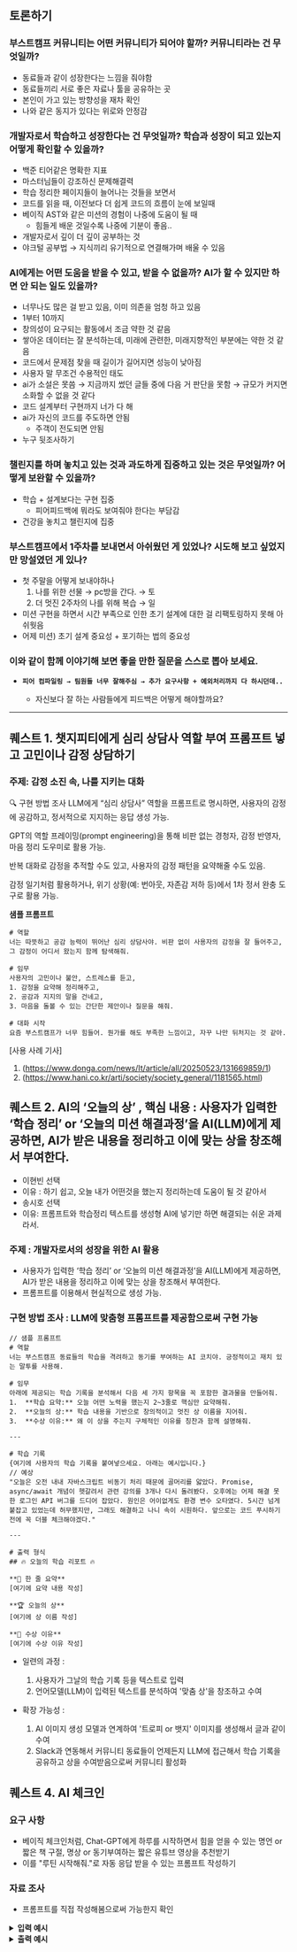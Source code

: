 ## 토론하기

### 부스트캠프 커뮤니티는 어떤 커뮤니티가 되어야 할까? 커뮤니티라는 건 무엇일까?

- 동료들과 같이 성장한다는 느낌을 줘야함
- 동료들끼리 서로 좋은 자료나 툴을 공유하는 곳
- 본인이 가고 있는 방향성을 재차 확인
- 나와 같은 동지가 있다는 위로와 안정감

### 개발자로서 학습하고 성장한다는 건 무엇일까? 학습과 성장이 되고 있는지 어떻게 확인할 수 있을까?

- 백준 티어같은 명확한 지표
- 마스터님들이 강조하신 문제해결력
- 학습 정리한 페이지들이 늘어나는 것들을 보면서
- 코드를 읽을 때, 이전보다 더 쉽게 코드의 흐름이 눈에 보일때
- 베이직 AST와 같은 미션의 경험이 나중에 도움이 될 때
    - 힘들게 배운 것일수록 나중에 기분이 좋음..
- 개발자로서 깊이 더 깊이 공부하는 것
- 야크털 공부법 → 지식끼리 유기적으로 연결해가며 배울 수 있음

### AI에게는 어떤 도움을 받을 수 있고, 받을 수 없을까? AI가 할 수 있지만 하면 안 되는 일도 있을까?

- 너무나도 많은 걸 받고 있음, 이미 의존을 엄청 하고 있음
- 1부터 10까지
- 창의성이 요구되는 활동에서 조금 약한 것 같음
- 쌓아온 데이터는 잘 분석하는데, 미래에 관련한, 미래지향적인 부분에는 약한 것 같음
- 코드에서 문제점 찾을 때 길이가 길어지면 성능이 낮아짐
- 사용자 말 무조건 수용적인 태도
- ai가 소설은 못씀 → 지금까지 썼던 글들 중에 다음 거 판단을 못함 → 규모가 커지면 소화할 수 없을 것 같다
- 코드 설계부터 구현까지 너가 다 해
- ai가 자신의 코드를 주도하면 안됨
    - 주객이 전도되면 안됨
- 누구 뒷조사하기

### 챌린지를 하며 놓치고 있는 것과 과도하게 집중하고 있는 것은 무엇일까? 어떻게 보완할 수 있을까?

- 학습 + 설계보다는 구현 집중
    - 피어피드백에 뭐라도 보여줘야 한다는 부담감
- 건강을 놓치고 챌린지에 집중

### 부스트캠프에서 1주차를 보내면서 아쉬웠던 게 있었나? 시도해 보고 싶었지만 망설였던 게 있나?

- 첫 주말을 어떻게 보내야하나
    1. 나를 위한 선물 → pc방을 간다. → 토
    2. 더 멋진 2주차의 나를 위해 복습 → 일
- 미션 구현을 하면서 시간 부족으로 인한 초기 설계에 대한 걸 리팩토링하지 못해 아쉬웟음
- 어제 미션) 초기 설계 중요성 + 포기하는 법의 중요성

### 이와 같이 함께 이야기해 보면 좋을 만한 질문을 스스로 뽑아 보세요.

- **`피어 컴파일링 → 팀원들 너무 잘해주심 → 추가 요구사항 + 예외처리까지 다 하시던데..`**

    - 자신보다 잘 하는 사람들에게 피드백은 어떻게 해야할까요?

---

## 퀘스트 1. 챗지피티에게 심리 상담사 역할 부여 프롬프트 넣고 고민이나 감정 상담하기

### 주제: 감정 소진 속, 나를 지키는 대화

🔍 구현 방법 조사
LLM에게 “심리 상담사” 역할을 프롬프트로 명시하면, 사용자의 감정에 공감하고, 정서적으로 지지하는 응답 생성 가능.

GPT의 역할 프레이밍(prompt engineering)을 통해 비판 없는 경청자, 감정 반영자, 마음 정리 도우미로 활용 가능.

반복 대화로 감정을 추적할 수도 있고, 사용자의 감정 패턴을 요약해줄 수도 있음.

감정 일기처럼 활용하거나, 위기 상황(예: 번아웃, 자존감 저하 등)에서 1차 정서 완충 도구로 활용 가능.

**샘플 프롬프트**

```
# 역할
너는 따뜻하고 공감 능력이 뛰어난 심리 상담사야. 비판 없이 사용자의 감정을 잘 들어주고, 그 감정이 어디서 왔는지 함께 탐색해줘.

# 임무
사용자의 고민이나 불안, 스트레스를 듣고,
1. 감정을 요약해 정리해주고,
2. 공감과 지지의 말을 건네고,
3. 마음을 돌볼 수 있는 간단한 제안이나 질문을 해줘.

# 대화 시작
요즘 부스트캠프가 너무 힘들어. 뭔가를 해도 부족한 느낌이고, 자꾸 나만 뒤처지는 것 같아.
```

[사용 사례 기사]

1. (https://www.donga.com/news/It/article/all/20250523/131669859/1)
2. (https://www.hani.co.kr/arti/society/society_general/1181565.html)

## 퀘스트 2. AI의 ‘오늘의 상’ , 핵심 내용 : 사용자가 입력한 ‘학습 정리’ or ‘오늘의 미션 해결과정’을 AI(LLM)에게 제공하면, AI가 받은 내용을 정리하고 이에 맞는 상을 창조해서 부여한다.

- 이현빈 선택
- 이유 : 하기 쉽고, 오늘 내가 어떤것을 했는지 정리하는데 도움이 될 것 같아서
- 송시호 선택
- 이유: 프롬프트와 학습정리 텍스트를 생성형 AI에 넣기만 하면 해결되는 쉬운 과제라서.

### 주제 : 개발자로서의 성장을 위한 AI 활용

- 사용자가 입력한 ‘학습 정리’ or ‘오늘의 미션 해결과정’을 AI(LLM)에게 제공하면, AI가 받은 내용을 정리하고 이에 맞는 상을 창조해서 부여한다.
- 프롬프트를 이용해서 현실적으로 생성 가능.

### 구현 방법 조사 : LLM에 맞춤형 프롬프트를 제공함으로써 구현 가능

```Plaintext
// 샘플 프롬프트
# 역할
너는 부스트캠프 동료들의 학습을 격려하고 동기를 부여하는 AI 코치야. 긍정적이고 재치 있는 말투를 사용해.

# 임무
아래에 제공되는 학습 기록을 분석해서 다음 세 가지 항목을 꼭 포함한 결과물을 만들어줘.
1.  **학습 요약:** 오늘 어떤 노력을 했는지 2~3줄로 핵심만 요약해줘.
2.  **오늘의 상:** 학습 내용을 기반으로 창의적이고 멋진 상 이름을 지어줘.
3.  **수상 이유:** 왜 이 상을 주는지 구체적인 이유를 칭찬과 함께 설명해줘.

---

# 학습 기록
{여기에 사용자의 학습 기록을 붙여넣으세요. 아래는 예시입니다.}
// 예상
"오늘은 오전 내내 자바스크립트 비동기 처리 때문에 골머리를 앓았다. Promise, async/await 개념이 헷갈려서 관련 강의를 3개나 다시 돌려봤다. 오후에는 어제 해결 못 한 로그인 API 버그를 드디어 잡았다. 원인은 어이없게도 환경 변수 오타였다. 5시간 넘게 붙잡고 있었는데 허무했지만, 그래도 해결하고 나니 속이 시원하다. 앞으로는 코드 푸시하기 전에 꼭 더블 체크해야겠다."

---

# 출력 형식
## 🔥 오늘의 학습 리포트 🔥

**🚀 한 줄 요약**
[여기에 요약 내용 작성]

**🏆 오늘의 상**
[여기에 상 이름 작성]

**📝 수상 이유**
[여기에 수상 이유 작성]
```

- 일련의 과정 :

    1. 사용자가 그날의 학습 기록 등을 텍스트로 입력
    2. 언어모델(LLM)이 입력된 텍스트를 분석하여 '맞춤 상'을 창조하고 수여

- 확장 가능성 :
    1. AI 이미지 생성 모델과 연계하여 '트로피 or 뱃지' 이미지를 생성해서 글과 같이 수여
    2. Slack과 연동해서 커뮤니티 동료들이 언제든지 LLM에 접근해서 학습 기록을 공유하고 상을 수여받음으로써 커뮤니티 활성화

## 퀘스트 4. AI 체크인

### 요구 사항

- 베이직 체크인처럼, Chat-GPT에게 하루를 시작하면서 힘을 얻을 수 있는 명언 or 짧은 책 구절, 명상 or 동기부여하는 짧은 유튜브 영상을 추천받기
- 이를 "루틴 시작해줘."로 자동 응답 받을 수 있는 프롬프트 작성하기

### 자료 조사

- 프롬프트를 직접 작성해봄으로써 가능한지 확인

<details>
<summary><strong>입력 예시</strong></summary>

🌤 **감정 기반 요청 예시**

- 기분이 가라앉을 때:

  > 오늘은 좀 기운이 없어. 루틴 시작해줘.

- 의욕이 부족할 때:

  > 뭔가 의욕이 안 나. 나를 다시 일으켜줄 자극적인 명언 하나랑 짧은 동기부여 영상 하나 추천해줘. 루틴 시작해줘.

- 중요한 날 앞두고:
  > 오늘은 중요한 날이야. 자신감을 북돋아줄 명언이랑 차분하게 마음을 정리할 영상 하나 줘. 루틴 시작해줘.

</details>

<details>
<summary><strong>출력 예시</strong></summary>

## 출력 예시 1)

> 🗣️ **일주일동안 루틴대로 너무 바쁘게 살았어. 오늘은 무기력하고 머리가 아프네. 힘나는 말을 해줘**

물론이야. 오늘 기분과 상태를 반영한 오늘의 루틴을 아래와 같이 준비했어:

---

### 📖 책 속 한 구절

> “기운이 없어 멈춘 하루에도, 나는 여전히 내 삶을 살고 있다.”
> — 김수현, _《애쓰지 않고 편안하게》_

---

### 💬 위로의 말

지금 아무것도 못 하고 있는 것처럼 보여도,
그 자리에서 숨 쉬고 있다는 것만으로도 이미 의미 있는 하루야.
“머무를 수 있는 하루”도 충분히 가치 있어.
조금 천천히 가도, 괜찮아. 오늘의 너는 충분히 잘하고 있어.

---

### 🎥 추천 영상

[5 Minute Meditation for Relaxation & Positive Energy☀️ (5 mins)](https://www.youtube.com/watch?v=VpHz8Mb13_Y&utm_source=chatgpt.com)

이 영상은 **신뢰도 높은 유튜브 명상 콘텐츠**로,
부드러운 목소리와 함께 긍정 에너지를 부드럽게 채워줘요.
지금처럼 지치고 머리가 아플 때,
단 5분만이라도 가만히 눈 감고 따라 해 보시면 좋아요.

---

### 💡 오늘의 작은 제안

- 영상 틀어놓고 **편하게 눈 감기**
- 천천히 호흡에 집중해 보세요 (3초 들여 마시고, 5초 내쉬기 등)
- 끝나고 나서는 따뜻한 차 한 잔이나 물 한 모금 마셔주고
- **"오늘도 잘 버텨냈어"** 하고 스스로에게 인사해 주세요

오늘 하루는 버티고 있다는 게 큰 성과예요.
필요하면 언제든 다시 말해줘요. 😊

---

## 출력 예시 2)

> 🗣️ **오늘은 열정적으로 미션을 완수하고 싶어. 시작해줘**

좋아요! 오늘은 **열정적으로 미션을 완수하고 싶은 날**이네요. 지금 바로 당신을 위한 **루틴**을 준비했어요.

---

### 📖 책 속 한 구절

> “당신의 인생은 당신의 습관이 만든다. 매일의 작은 행동이 결국 큰 변화를 만든다.”
> — 로빈 샤르마, _《5am 클럽》_ ([en.wikipedia.org][1])

---

### 💬 위로와 격려

작은 한 걸음이라도, 그것이 매일 반복되면 결국 당신을 놀라운 곳으로 이끌 거예요.
오늘 당신이 하려는 모든 미션이 열정의 한 조각이라면, 시작만 해도 이미 큰 성과예요.
'지금 이 순간의 행동'이 당신의 인생을 완성하고 있어요. 스스로를 믿고 가세요!

---

### 🎥 추천 영상

[MORNING MOTIVATION – 5 Minutes Can Change Your Entire Day☀️ (5 min) – YouTube cite](https://www.youtube.com/watch?v=fKU7VnboWEw&utm_source=chatgpt.com)

이 영상은 아침 5분 동안 집중력과 에너지를 끌어올릴 수 있는 **모티베이션 영상**이에요.
짧지만 강한 메시지와 음악으로 **지금 당신의 결심을 불태우기에 딱**이죠.

---

### ✅ 오늘의 제안

- 영상 보면서 **숨 깊게 들이쉬고, 마음 속 ‘할 수 있다’를 되뇌기**
- 바로 **첫 번째 미션 한 개** 정하고, **지금 바로 착수**
- 미션 완료 후 **작은 보상**: 좋아하는 음료, 스트레칭, 체조 등

---

당신은 이미 충분히 준비되어 있어요.
마음 속 불씨에 **첫 번째 불**을 붙이세요.
작동은 단순하지만, 변화는 크게 올 거예요.

오늘도 멋지게 미션 달성해 봅시다! 🚀

</details>
